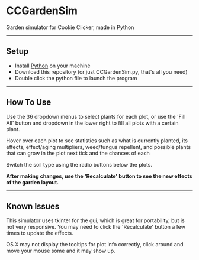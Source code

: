 # CCGardenSim

Garden simulator for Cookie Clicker, made in Python

-----

## Setup

* Install [Python](https://www.python.org/downloads/) on your machine
* Download this repository (or just CCGardenSim.py, that's all you need)
* Double click the python file to launch the program

-----

## How To Use

Use the 36 dropdown menus to select plants for each plot, or use the 'Fill All' button and dropdown in the lower right to fill all plots with a certain plant.

Hover over each plot to see statistics such as what is currently planted, its effects, effect/aging multipliers, weed/fungus repellent, and possible plants that can grow in the plot next tick and the chances of each

Switch the soil type using the radio buttons below the plots.

**After making changes, use the 'Recalculate' button to see the new effects of the garden layout.**

-----

## Known Issues

This simulator uses tkinter for the gui, which is great for portability, but is not very responsive. You may need to click the 'Recalculate' button a few times to update the effects.

OS X may not display the tooltips for plot info correctly, click around and move your mouse some and it may show up.